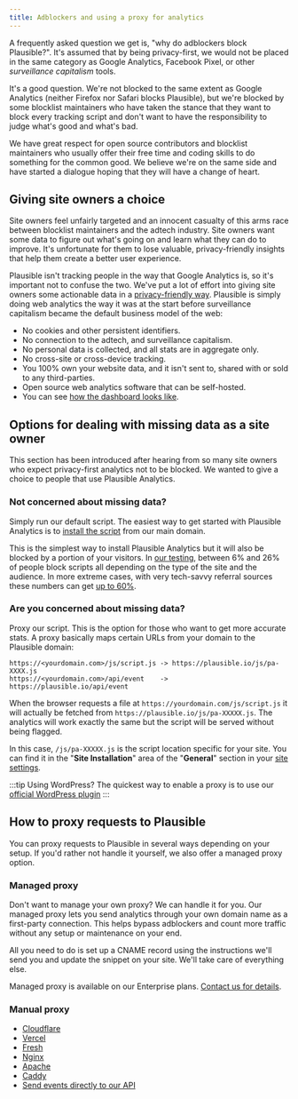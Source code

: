 ```yaml
---
title: Adblockers and using a proxy for analytics
---
```


A frequently asked question we get is, "why do adblockers block Plausible?". It's assumed that by being privacy-first, we would not be placed in the same category as Google Analytics, Facebook Pixel, or other _surveillance capitalism_ tools.

It's a good question. We're not blocked to the same extent as Google Analytics (neither Firefox nor Safari blocks Plausible), but we're blocked by some blocklist maintainers who have taken the stance that they want to block every tracking script and don't want to have the responsibility to judge what's good and what's bad.

We have great respect for open source contributors and blocklist maintainers who usually offer their free time and coding skills to do something for the common good. We believe we're on the same side and have started a dialogue hoping that they will have a change of heart.

## Giving site owners a choice

Site owners feel unfairly targeted and an innocent casualty of this arms race between blocklist maintainers and the adtech industry. Site owners want some data to figure out what's going on and learn what they can do to improve. It's unfortunate for them to lose valuable, privacy-friendly insights that help them create a better user experience.

Plausible isn't tracking people in the way that Google Analytics is, so it's important not to confuse the two. We've put a lot of effort into giving site owners some actionable data in a [privacy-friendly way](https://plausible.io/privacy-focused-web-analytics). Plausible is simply doing web analytics the way it was at the start before surveillance capitalism became the default business model of the web:

* No cookies and other persistent identifiers.
* No connection to the adtech, and surveillance capitalism.
* No personal data is collected, and all stats are in aggregate only.
* No cross-site or cross-device tracking.
* You 100% own your website data, and it isn't sent to, shared with or sold to any third-parties.
* Open source web analytics software that can be self-hosted.
* You can see [how the dashboard looks like](https://plausible.io/plausible.io).

## Options for dealing with missing data as a site owner

This section has been introduced after hearing from so many site owners who expect privacy-first analytics not to be blocked. We wanted to give a choice to people that use Plausible Analytics.

### Not concerned about missing data?

Simply run our default script. The easiest way to get started with Plausible Analytics is to [install the script](/docs/plausible-script.md) from our main domain.

This is the simplest way to install Plausible Analytics but it will also be blocked by a portion of your visitors. In [our testing](https://markosaric.com/google-analytics-blocking/), between 6% and 26% of people block scripts all depending on the type of the site and the audience. In more extreme cases, with very tech-savvy referral sources these numbers can get [up to 60%](https://plausible.io/blog/google-analytics-adblockers-missing-data).

### Are you concerned about missing data?

Proxy our script. This is the option for those who want to get more accurate stats. A proxy basically maps certain URLs from your domain to the Plausible domain:

```
https://<yourdomain.com>/js/script.js -> https://plausible.io/js/pa-XXXX.js
https://<yourdomain.com>/api/event    -> https://plausible.io/api/event
```

When the browser requests a file at `https://yourdomain.com/js/script.js` it will actually be fetched from `https://plausible.io/js/pa-XXXXX.js`. The analytics will work exactly the same but the script will be served without being flagged.

In this case, `/js/pa-XXXXX.js` is the script location specific for your site. You can find it in the "**Site Installation**" area of the "**General**" section in your [site settings](website-settings.md).

:::tip Using WordPress?
The quickest way to enable a proxy is to use our [official WordPress plugin](https://plausible.io/wordpress-analytics-plugin)
:::

## How to proxy requests to Plausible

You can proxy requests to Plausible in several ways depending on your setup. If you'd rather not handle it yourself, we also offer a managed proxy option.

### Managed proxy

Don't want to manage your own proxy? We can handle it for you. Our managed proxy lets you send analytics through your own domain name as a first-party connection. This helps bypass adblockers and count more traffic without any setup or maintenance on your end.

All you need to do is set up a CNAME record using the instructions we'll send you and update the snippet on your site. We'll take care of everything else.

Managed proxy is available on our Enterprise plans. [Contact us for details](https://plausible.io/contact).

### Manual proxy

* [Cloudflare](/docs/proxy/guides/cloudflare)
* [Vercel](/docs/proxy/guides/vercel)
* [Fresh](/docs/proxy/guides/fresh)
* [Nginx](/docs/proxy/guides/nginx)
* [Apache](/docs/proxy/guides/apache)
* [Caddy](/docs/proxy/guides/caddy)
* [Send events directly to our API](/docs/events-api)
